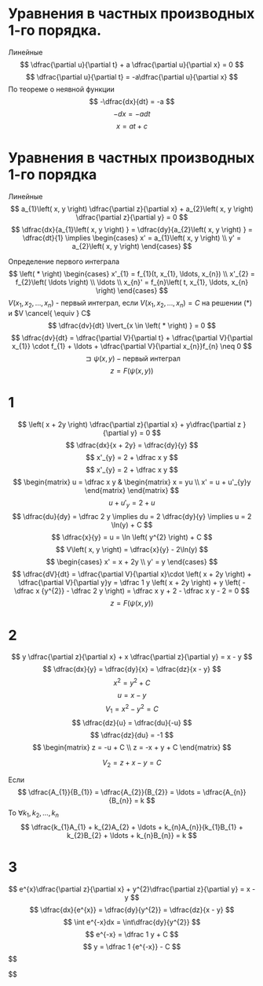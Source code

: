 # Уравнения в частных производных 1-го порядка.
Линейные
$$
\dfrac{\partial u}{\partial t} + a \dfrac{\partial u}{\partial x} = 0
$$
$$
\dfrac{\partial u}{\partial t} = -a\dfrac{\partial u}{\partial x}
$$
По теореме о неявной функции
$$
-\dfrac{dx}{dt} = -a
$$
$$
-dx = -adt
$$
$$
x = at + c
$$



# Уравнения в частных производных 1-го порядка
Линейные
$$
a_{1}\left( x, y \right) \dfrac{\partial z}{\partial x} + a_{2}\left( x, y \right) \dfrac{\partial z}{\partial y} = 0
$$$$
\dfrac{dx}{a_{1}\left( x, y \right) } = \dfrac{dy}{a_{2}\left( x, y \right) } = \dfrac{dt}{1} \implies \begin{cases}
x' = a_{1}\left( x, y \right)  \\
y' = a_{2}\left( x, y \right)
\end{cases}
$$

Определение первого интеграла
$$
\left( * \right) \begin{cases}
x'_{1} = f_{1}(t, x_{1}, \ldots, x_{n}) \\
x'_{2} = f_{2}\left( \ldots \right)  \\
\ldots \\
x_{n}' = f_{n}\left( t, x_{1}, \ldots, x_{n} \right) 
\end{cases}
$$
$V\left( x_{1}, x_{2}, \ldots, x_{n} \right)$ - первый интеграл, если $V\left( x_{1}, x_{2}, \ldots, x_{n} \right) = C$ на решении $\left( * \right)$ и $V \cancel{ \equiv } C$
$$
\dfrac{dv}{dt} \lvert_{x \in \left( * \right) } = 0
$$
$$
\dfrac{dv}{dt} = \dfrac{\partial V}{\partial t} + \dfrac{\partial V}{\partial x_{1}} \cdot f_{1} + \ldots + \dfrac{\partial V}{\partial x_{n}}f_{n} \neq 0
$$
$$
\sqsupset \psi \left( x, y \right) - \text{первый интеграл}
$$
$$
z = F\left( \psi \left( x, y \right)  \right)
$$

# 1
$$
\left( x + 2y \right) \dfrac{\partial z}{\partial x} + y\dfrac{\partial z }{\partial y} = 0
$$
$$
\dfrac{dx}{x + 2y} = \dfrac{dy}{y}
$$
$$
x'_{y} = 2 + \dfrac x y
$$
$$
x'_{y} = 2 + \dfrac x y
$$
$$
\begin{matrix}
u = \dfrac x y & \begin{matrix}
x = yu \\
x' = u + u'_{y}y
\end{matrix}
\end{matrix}
$$
$$
u + u'_{y} = 2 + u
$$
$$
\dfrac{du}{dy} = \dfrac 2 y \implies du = 2 \dfrac{dy}{y} \implies u = 2 \ln(y) + C
$$
$$
\dfrac{x}{y} = u = \ln \left( y^{2} \right) + C
$$
$$
V\left( x, y \right) = \dfrac{x}{y} - 2\ln(y)
$$
$$
\begin{cases}
x' = x + 2y \\
y' = y
\end{cases}
$$
$$
\dfrac{dV}{dt} = \dfrac{\partial V}{\partial x}\cdot \left( x + 2y \right) + \dfrac{\partial V}{\partial y}y = \dfrac 1 y \left( x + 2y \right) + y \left( - \dfrac x {y^{2}} - \dfrac 2 y \right) = \dfrac x y + 2 - \dfrac x y - 2 = 0
$$
$$
z = F\left( \psi \left( x, y \right)  \right) 
$$

# 2
$$
y \dfrac{\partial z}{\partial x} + x \dfrac{\partial z}{\partial y} = x - y
$$
$$
\dfrac{dx}{y} = \dfrac{dy}{x} = \dfrac{dz}{x - y}
$$
$$
x^{2} = y^{2} + C 
$$
$$
u = x - y 
$$
$$
V_{1} = x^{2} - y^{2} = C
$$
$$
\dfrac{dz}{u} = \dfrac{du}{-u}
$$
$$
\dfrac{dz}{du} = -1
$$
$$
\begin{matrix}
z = -u + C \\
z = -x + y + C
\end{matrix}
$$

$$
V_{2} = z + x - y = C
$$

Если 
$$
\dfrac{A_{1}}{B_{1}} = \dfrac{A_{2}}{B_{2}} = \ldots = \dfrac{A_{n}}{B_{n}} = k
$$
То $\forall k_{1}, k_{2}, \ldots, k_{n}$
$$
\dfrac{k_{1}A_{1} + k_{2}A_{2} + \ldots + k_{n}A_{n}}{k_{1}B_{1} + k_{2}B_{2} + \ldots + k_{n}B_{n}} = k
$$
# 3
$$
e^{x}\dfrac{\partial z}{\partial x} + y^{2}\dfrac{\partial z}{\partial y} = x - y
$$
$$
\dfrac{dx}{e^{x}} = \dfrac{dy}{y^{2}} = \dfrac{dz}{x - y}
$$
$$
\int e^{-x}dx = \int\dfrac{dy}{y^{2}}
$$
$$
e^{-x} = \dfrac 1 y + C
$$
$$
y = \dfrac 1 {e^{-x}} - C
$$
$$

$$
